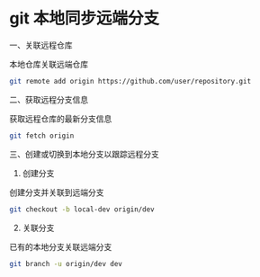 # git 本地同步远端分支

一、关联远程仓库

本地仓库关联远端仓库

```bash
git remote add origin https://github.com/user/repository.git
```

二、获取远程分支信息

获取远程仓库的最新分支信息

```bash
git fetch origin
```

三、创建或切换到本地分支以跟踪远程分支

1. 创建分支

创建分支并关联到远端分支

```bash
git checkout -b local-dev origin/dev
```

2. 关联分支

已有的本地分支关联远端分支

```bash
git branch -u origin/dev dev
```

